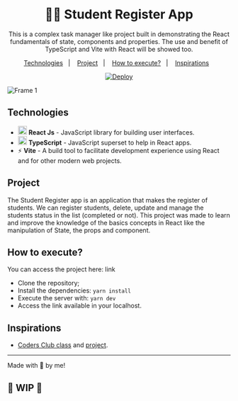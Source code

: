 <h1 align="center"> 🧑‍🎓 Student Register App </h1>
<p align="center">This is a complex task manager like project built in demonstrating the React fundamentals 
of state, components and properties. The use and benefit of TypeScript and Vite 
with React will be showed too. </p>

<p align="center">
  <a href="#technologies">Technologies</a>&nbsp;&nbsp;&nbsp;|&nbsp;&nbsp;&nbsp;
  <a href="#project">Project</a>&nbsp;&nbsp;&nbsp;|&nbsp;&nbsp;&nbsp;
  <a href="#how-to-execute">How to execute?</a>&nbsp;&nbsp;&nbsp;|&nbsp;&nbsp;&nbsp;
  <a href="#inspirations">Inspirations</a>&nbsp;&nbsp;&nbsp;
</p>

<p align="center">
  <a href="https://api.netlify.com/api/v1/badges/a6bf8dce-818f-4cfb-ae45-894ba70164e3/deploy-status" target="_blank">
    <img alt="Deploy" src="https://api.netlify.com/api/v1/badges/a6bf8dce-818f-4cfb-ae45-894ba70164e3/deploy-status" />
  </a>
</p>

![Frame 1](https://user-images.githubusercontent.com/22736436/217059080-350536c2-a4d0-45f2-8c06-ddf97deea7ef.png)

## Technologies
- <img src="https://i.ibb.co/4RHMmLQ/react.png" width="20"/> <b>React Js</b> - JavaScript library for building user interfaces.
- <img src="https://i.ibb.co/PZ2XZgr/ts.png" width="20"/> <b>TypeScript</b> - JavaScript superset to help in React apps.
- ⚡ **Vite**  - A build tool to facilitate development experience using React and for other modern web projects.

## Project
The Student Register app is an application that makes the register of students. We can register students, delete, update and manage the students status in the list (completed or not).
This project was made to learn and improve the knowledge of the basics concepts in React like the manipulation of State, the props and component.

## How to execute?
You can access the project here: link

- Clone the repository;
- Install the dependencies: `yarn install`
- Execute the server with: `yarn dev` 
- Access the link available in your localhost.

## Inspirations
- [Coders Club class](https://www.youtube.com/watch?v=m0nmYTAFf9Y&t) and [project](https://github.com/coders-club-codes/your-first-react-project).

--- 

Made with 💜 by me!

## 🚧 WIP 🚧
